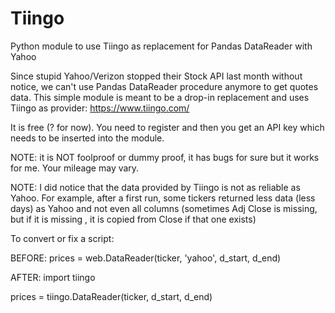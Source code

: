 # Tiingo
Python module to use Tiingo as replacement for Pandas DataReader with Yahoo

Since stupid Yahoo/Verizon stopped their Stock API last month without notice, we can't use Pandas DataReader procedure anymore to get quotes data.
This simple module is meant to be a drop-in replacement and uses Tiingo as provider: https://www.tiingo.com/

It is free (? for now). You need to register and then you get an API key which needs to be inserted into the module.

NOTE: it is NOT foolproof or dummy proof, it has bugs for sure but it works for me. Your mileage may vary.

NOTE: I did notice that the data provided by Tiingo is not as reliable as Yahoo. For example, after a first run, some tickers returned less data (less days) as Yahoo and not even all columns (sometimes Adj Close is missing, but if it is missing , it is copied from Close if that one exists)

To convert or fix a script:

BEFORE:
 prices = web.DataReader(ticker, 'yahoo', d_start, d_end)
 
AFTER:
 import tiingo
 
 prices = tiingo.DataReader(ticker, d_start, d_end)
